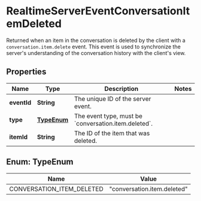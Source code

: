 

# RealtimeServerEventConversationItemDeleted

Returned when an item in the conversation is deleted by the client with a  `conversation.item.delete` event. This event is used to synchronize the  server's understanding of the conversation history with the client's view. 

## Properties

| Name | Type | Description | Notes |
|------------ | ------------- | ------------- | -------------|
|**eventId** | **String** | The unique ID of the server event. |  |
|**type** | [**TypeEnum**](#TypeEnum) | The event type, must be &#x60;conversation.item.deleted&#x60;. |  |
|**itemId** | **String** | The ID of the item that was deleted. |  |



## Enum: TypeEnum

| Name | Value |
|---- | -----|
| CONVERSATION_ITEM_DELETED | &quot;conversation.item.deleted&quot; |



